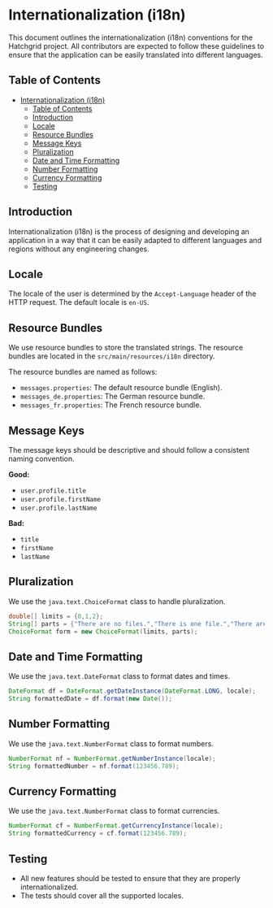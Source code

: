 # Internationalization (i18n)

This document outlines the internationalization (i18n) conventions for the Hatchgrid project. All contributors are expected to follow these guidelines to ensure that the application can be easily translated into different languages.

## Table of Contents

- [Internationalization (i18n)](#internationalization-i18n)
  - [Table of Contents](#table-of-contents)
  - [Introduction](#introduction)
  - [Locale](#locale)
  - [Resource Bundles](#resource-bundles)
  - [Message Keys](#message-keys)
  - [Pluralization](#pluralization)
  - [Date and Time Formatting](#date-and-time-formatting)
  - [Number Formatting](#number-formatting)
  - [Currency Formatting](#currency-formatting)
  - [Testing](#testing)

## Introduction

Internationalization (i18n) is the process of designing and developing an application in a way that it can be easily adapted to different languages and regions without any engineering changes.

## Locale

The locale of the user is determined by the `Accept-Language` header of the HTTP request. The default locale is `en-US`.

## Resource Bundles

We use resource bundles to store the translated strings. The resource bundles are located in the `src/main/resources/i18n` directory.

The resource bundles are named as follows:

- `messages.properties`: The default resource bundle (English).
- `messages_de.properties`: The German resource bundle.
- `messages_fr.properties`: The French resource bundle.

## Message Keys

The message keys should be descriptive and should follow a consistent naming convention.

**Good:**

- `user.profile.title`
- `user.profile.firstName`
- `user.profile.lastName`

**Bad:**

- `title`
- `firstName`
- `lastName`

## Pluralization

We use the `java.text.ChoiceFormat` class to handle pluralization.

```java
double[] limits = {0,1,2};
String[] parts = {"There are no files.","There is one file.","There are {2} files."};
ChoiceFormat form = new ChoiceFormat(limits, parts);
```

## Date and Time Formatting

We use the `java.text.DateFormat` class to format dates and times.

```java
DateFormat df = DateFormat.getDateInstance(DateFormat.LONG, locale);
String formattedDate = df.format(new Date());
```

## Number Formatting

We use the `java.text.NumberFormat` class to format numbers.

```java
NumberFormat nf = NumberFormat.getNumberInstance(locale);
String formattedNumber = nf.format(123456.789);
```

## Currency Formatting

We use the `java.text.NumberFormat` class to format currencies.

```java
NumberFormat cf = NumberFormat.getCurrencyInstance(locale);
String formattedCurrency = cf.format(123456.789);
```

## Testing

- All new features should be tested to ensure that they are properly internationalized.
- The tests should cover all the supported locales.
